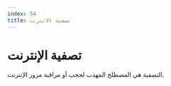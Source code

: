 ```yaml
---
index: 54
title: تصفية الانترنت
---
```

# تصفية الإنترنت

التصفية هي المصطلح المهذب لحجب أو مراقبة مرور الإنترنت.